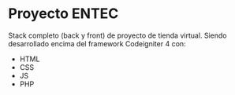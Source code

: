 # Proyecto ENTEC

Stack completo (back y front) de proyecto de tienda virtual. Siendo desarrollado encima del framework Codeigniter 4 con:
- HTML
- CSS
- JS
- PHP